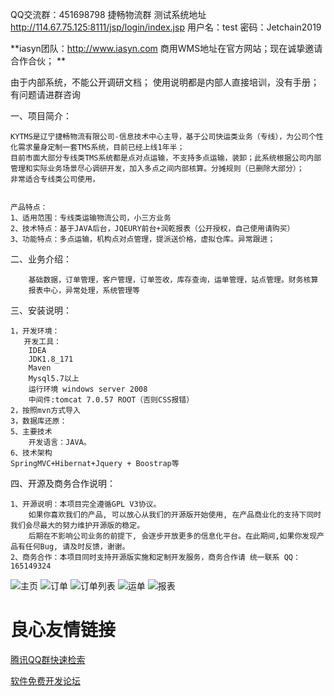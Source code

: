 
QQ交流群：451698798  捷畅物流群
测试系统地址 http://114.67.75.125:8111/jsp/login/index.jsp
用户名：test  密码：Jetchain2019


 **iasyn团队：http://www.iasyn.com
商用WMS地址在官方网站；现在诚挚邀请合作合伙；
** 





由于内部系统，不能公开调研文档；
使用说明都是内部人直接培训，没有手册；
有问题请进群咨询

一、项目简介：
     
    KYTMS是辽宁捷畅物流有限公司-信息技术中心主导，基于公司快运类业务（专线），为公司个性化需求量身定制一套TMS系统，目前已经上线1年半；
    目前市面大部分专线类TMS系统都是点对点运输，不支持多点运输，装卸；此系统根据公司内部管理和实际业务场景尽心调研开发，加入多点之间内部核算。分摊规则（已删除大部分）；
    非常适合专线类公司使用，
    

    产品特点：
    1、适用范围：专线类运输物流公司，小三方业务
    2、技术特点：基于JAVA后台，JQEURY前台+润乾报表（公开授权，自己使用请购买）
    3、功能特点：多点运输，机构点对点管理，提派送价格，虚拟仓库。异常跟进；
二、业务介绍：    

    
        基础数据，订单管理，客户管理，订单签收，库存查询，运单管理，站点管理。财务核算
        报表中心，异常处理，系统管理等
       

三、安装说明：
  
    1，开发环境：
       开发工具：
		IDEA
		JDK1.8_171
		Maven
		Mysql5.7以上
		运行环境 windows server 2008
		中间件:tomcat 7.0.57 ROOT（否则CSS报错）
    2，按照mvn方式导入
    3，数据库还原：
    5、主要技术
        开发语言：JAVA。
    6、技术架构
	SpringMVC+Hibernat+Jquery + Boostrap等
	



   
四、开源及商务合作说明：

    1、开源说明：本项目完全遵循GPL V3协议。
        如果你喜欢我们的产品, 可以放心从我们的开源版开始使用, 在产品商业化的支持下同时我们会尽最大的努力维护开源版的稳定。
        后期在不影响公司业务的前提下, 会逐步开放更多的信息化平台。在此期间,如果你发现产品有任何Bug, 请及时反馈，谢谢。
    2、商务合作：本项目同时支持开源版实施和定制开发服务，商务合作请 统一联系 QQ：165149324
![主页](https://gitee.com/uploads/images/2019/0425/161946_19c8f018_599299.png "主页.png")
![订单](https://gitee.com/uploads/images/2019/0425/162000_3d98ebaa_599299.png "订单.png")
![订单列表](https://gitee.com/uploads/images/2019/0425/162029_4ecba0da_599299.png "订单费用.png")
![运单](https://gitee.com/uploads/images/2019/0425/162053_b1462c8d_599299.png "运单.png")
![报表](https://gitee.com/uploads/images/2019/0425/162058_38c0f9e3_599299.png "报表.png")


 # 良心友情链接

[腾讯QQ群快速检索](http://u.720life.cn/s/8cf73f7c)

[软件免费开发论坛](http://u.720life.cn/s/bbb01dc0)